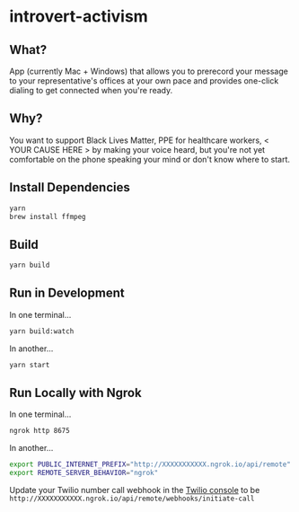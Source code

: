 # introvert-activism

## What?

App (currently Mac + Windows) that allows you to prerecord your message to your representative's offices at your own pace and provides one-click dialing to get connected when you're ready.

## Why?

You want to support Black Lives Matter, PPE for healthcare workers, < YOUR CAUSE HERE > by making your voice heard, but you're not yet comfortable on the phone speaking your mind or don't know where to start.

## Install Dependencies

```bash
yarn
brew install ffmpeg
```

## Build

```bash
yarn build
```

## Run in Development

In one terminal...

```bash
yarn build:watch
```

In another...

```bash
yarn start
```

## Run Locally with Ngrok

In one terminal...

```bash
ngrok http 8675
```

In another...

```bash
export PUBLIC_INTERNET_PREFIX="http://XXXXXXXXXXX.ngrok.io/api/remote"
export REMOTE_SERVER_BEHAVIOR="ngrok"
```

Update your Twilio number call webhook in the [Twilio console](https://www.twilio.com/console/phone-numbers/) to be `http://XXXXXXXXXXX.ngrok.io/api/remote/webhooks/initiate-call`
